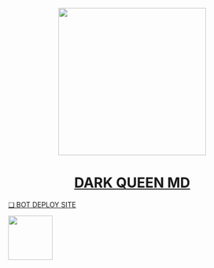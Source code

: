 
   <p align="center">  
  <a href="https://telegra.ph/file/cf16fa556d0012fec28b7.mp4">
    <img height="300" src="https://telegra.ph/file/2410f13a9a02224c996af.jpg">
    <h1 align="center"> DARK QUEEN MD </h1>



❑ BOT DEPLOY SITE

<a href="https://dark-queen-md-v1-deploy-site-9af0dac1a8e7.herokuapp.com"><img src="https://telegra.ph/file/3580e4bfbc324e93918ad.jpg" align="center" width="90" /> </a>
